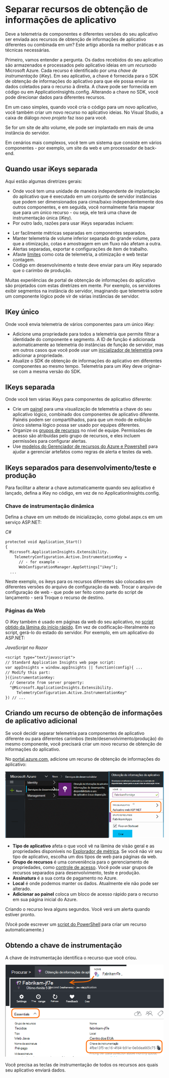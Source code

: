 <properties 
    pageTitle="Recursos de obtenção de informações de aplicativo separados para desenvolvimento, teste e produção" 
    description="Monitorar o desempenho e o uso de seu aplicativo em diferentes estágios de desenvolvimento" 
    services="application-insights" 
    documentationCenter=""
    authors="alancameronwills" 
    manager="douge"/>

<tags 
    ms.service="application-insights" 
    ms.workload="tbd" 
    ms.tgt_pltfrm="ibiza" 
    ms.devlang="na" 
    ms.topic="article" 
    ms.date="05/04/2016" 
    ms.author="awills"/>

# <a name="separating-application-insights-resources"></a>Separar recursos de obtenção de informações de aplicativo

Deve a telemetria de componentes e diferentes versões do seu aplicativo ser enviada aos recursos de obtenção de informações de aplicativo diferentes ou combinada em um? Este artigo aborda na melhor práticas e as técnicas necessárias.

Primeiro, vamos entender a pergunta. Os dados recebidos do seu aplicativo são armazenados e processados pelo aplicativo ideias em um *recurso*do Microsoft Azure. Cada recurso é identificado por uma *chave de instrumentação* (iKey). Em seu aplicativo, a chave é fornecida para o SDK de obtenção de informações do aplicativo para que ele possa enviar os dados coletados para o recurso à direita. A chave pode ser fornecida em código ou em ApplicationInsights.config. Alterando a chave no SDK, você pode direcionar dados para diferentes recursos. 

Em um caso simples, quando você cria o código para um novo aplicativo, você também criar um novo recurso no aplicativo ideias. No Visual Studio, a caixa de diálogo *novo projeto* faz isso para você.

Se for um site de alto volume, ele pode ser implantado em mais de uma instância do servidor.

Em cenários mais complexos, você tem um sistema que consiste em vários componentes - por exemplo, um site da web e um processador de back-end. 

## <a name="when-to-use-separate-ikeys"></a>Quando usar iKeys separada

Aqui estão algumas diretrizes gerais:

* Onde você tem uma unidade de maneira independente de implantação do aplicativo que é executado em um conjunto de servidor instâncias que podem ser dimensionados para cima/baixo independentemente dos outros componentes, e em seguida, você normalmente faria mapear que para um único recurso - ou seja, ele terá uma chave de instrumentação única (iKey).
* Por outro lado, razões para usar iKeys separadas incluem:
 - Ler facilmente métricas separadas em componentes separados.
 - Manter telemetria de volume inferior separada do grande volume, para que a otimização, cotas e amostragem em um fluxo não afetam a outra.
 - Alertas separadas, exportar e configurações de item de trabalho.
 - Afaste [limites](app-insights-pricing.md#limits-summary) como cota de telemetria, a otimização e web testar contagem.
 - Código em desenvolvimento e teste deve enviar para um iKey separado que o carimbo de produção.  

Muitas experiências de portal de obtenção de informações do aplicativo são projetados com estas diretrizes em mente. Por exemplo, os servidores exibir segmentos na instância do servidor, imaginando que telemetria sobre um componente lógico pode vir de várias instâncias de servidor.

## <a name="single-ikey"></a>IKey único

Onde você envia telemetria de vários componentes para um único iKey:

* Adicione uma propriedade para todos a telemetria que permite filtrar a identidade do componente e segmento. A ID de função é adicionada automaticamente ao telemetria do instâncias de função de servidor, mas em outros casos que você pode usar um [inicializador de telemetria](app-insights-api-filtering-sampling.md#add-properties) para adicionar a propriedade.
* Atualize o SDK de obtenção de informações do aplicativo em diferentes componentes ao mesmo tempo. Telemetria para um iKey deve originar-se com a mesma versão do SDK.

## <a name="separate-ikeys"></a>IKeys separada

Onde você tem várias iKeys para componentes de aplicativo diferente:

* Crie um [painel](app-insights-dashboards.md) para uma visualização de telemetria a chave do seu aplicativo lógico, combinado dos componentes de aplicativo diferente. Painéis podem ser compartilhados, para que um modo de exibição único sistema lógico possa ser usado por equipes diferentes.
* Organize os [grupos de recursos](app-insights-resources-roles-access-control.md) no nível de equipe. Permissões de acesso são atribuídas pelo grupo de recursos, e eles incluem permissões para configurar alertas. 
* Use [modelos do Gerenciador de recursos do Azure e Powershell](app-insights-powershell.md) para ajudar a gerenciar artefatos como regras de alerta e testes da web.



## <a name="separate-ikeys-for-devtest-and-production"></a>IKeys separados para desenvolvimento/teste e produção

Para facilitar a alterar a chave automaticamente quando seu aplicativo é lançado, defina a iKey no código, em vez de no ApplicationInsights.config.

### <a name="dynamic-ikey"></a>Chave de instrumentação dinâmica

Defina a chave em um método de inicialização, como global.aspx.cs em um serviço ASP.NET:

*C#*

    protected void Application_Start()
    {
      Microsoft.ApplicationInsights.Extensibility.
        TelemetryConfiguration.Active.InstrumentationKey = 
          // - for example -
          WebConfigurationManager.AppSettings["ikey"];
      ...

Neste exemplo, os ikeys para os recursos diferentes são colocados em diferentes versões do arquivo de configuração da web. Trocar o arquivo de configuração de web - que pode ser feito como parte do script de lançamento - será Troque o recurso de destino.

### <a name="web-pages"></a>Páginas da Web

O iKey também é usado em páginas da web do seu aplicativo, no [script obtido da lâmina do início rápido](app-insights-javascript.md). Em vez de codificação-literalmente no script, gerá-lo do estado do servidor. Por exemplo, em um aplicativo do ASP.NET:

*JavaScript no Razor*

    <script type="text/javascript">
    // Standard Application Insights web page script:
    var appInsights = window.appInsights || function(config){ ...
    // Modify this part:
    }({instrumentationKey:  
      // Generate from server property:
      "@Microsoft.ApplicationInsights.Extensibility.
         TelemetryConfiguration.Active.InstrumentationKey"
    }) // ...


## <a name="creating-an-additional-application-insights-resource"></a>Criando um recurso de obtenção de informações de aplicativo adicional
  
Se você decidir separar telemetria para componentes de aplicativo diferente ou para diferentes carimbos (teste/desenvolvimento/produção) do mesmo componente, você precisará criar um novo recurso de obtenção de informações do aplicativo.

No [portal.azure.com](https://portal.azure.com), adicione um recurso de obtenção de informações do aplicativo:

![Clique em ideias de novo, o aplicativos](./media/app-insights-separate-resources/01-new.png)


* **Tipo de aplicativo** afeta o que você vê na lâmina de visão geral e as propriedades disponíveis no [Explorador de métrica](app-insights-metrics-explorer.md). Se você não vir seu tipo de aplicativo, escolha um dos tipos de web para páginas da web.
* **Grupo de recursos** é uma conveniência para o gerenciamento de propriedades, como [controle de acesso](app-insights-resources-roles-access-control.md). Você pode usar grupos de recursos separados para desenvolvimento, teste e produção.
* **Assinatura** é a sua conta de pagamento no Azure.
* **Local** é onde podemos manter os dados. Atualmente ele não pode ser alterado. 
* **Adicionar ao painel** coloca um bloco de acesso rápido para o recurso em sua página inicial do Azure. 

Criando o recurso leva alguns segundos. Você verá um alerta quando estiver pronto.

(Você pode escrever um [script do PowerShell](app-insights-powershell-script-create-resource.md) para criar um recurso automaticamente.)


## <a name="getting-the-instrumentation-key"></a>Obtendo a chave de instrumentação

A chave de instrumentação identifica o recurso que você criou. 

![Clique em Essentials, a chave de instrumentação, CTRL + C](./media/app-insights-separate-resources/02-props.png)

Você precisa as teclas de instrumentação de todos os recursos aos quais seu aplicativo enviará dados.



 

